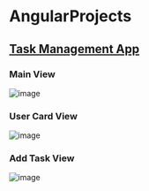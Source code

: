 # AngularProjects
## [Task Management App](https://github.com/Emir0zcelik/AngularProjects/tree/main/Project_1/Project-1)
### Main View
![image](https://github.com/user-attachments/assets/58397973-ce76-48bd-ae2a-c1caeddfd631)
### User Card View
![image](https://github.com/user-attachments/assets/b429ce4a-826a-4412-8370-8355720fad85)
### Add Task View 
![image](https://github.com/user-attachments/assets/172a55aa-28a4-4d22-a4d8-64bc95a215ec)



